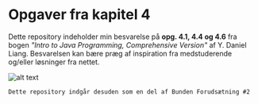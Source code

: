 # Opgaver fra kapitel 4
Dette repository indeholder min besvarelse på **opg. 4.1, 4.4 og 4.6** fra bogen _"Intro to Java Programming, Comprehensive Version"_ af Y. Daniel Liang. Besvarelsen kan bære præg af inspiration fra medstuderende og/eller løsninger fra nettet.

![alt text](https://i.imgur.com/yX8TLnR.jpg "Intro to Java Programming")

```diff
Dette repository indgår desuden som en del af Bunden Forudsætning #2
